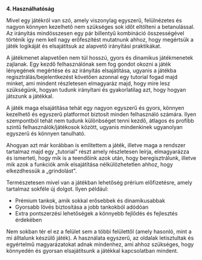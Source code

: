 **4. Használhatóság**

Mivel egy játékról van szó, amely viszonylag egyszerű, felülnézetes és nagyon könnyen kezelhető nem szükséges sok időt eltölteni a betanulással. 
Az irányítás mindösszesen egy pár billentyű kombináció összességével történik így nem kell nagy erőfeszítést mutatnunk ahhoz, hogy megértsük a játék logikáját és elsajátítsuk az alapvető irányítási praktikákat.

A játékmenet alapvetően nem túl hosszú, gyors és dinamikus játékmenetek zajlanak.
Egy kezdő felhasználónak sem fog gondot okozni a játék lényegének megértése és az irányítás elsajátítása, ugyanis a játékba regisztrálás/bejelentkezést követően azonnal egy tutorial fogad majd minket, ami mindent részletesen elmagyaráz majd, hogy mire lesz szükségünk, hogyan tudunk irányítani és gyakorlatilag azt, hogy hogyan játszunk a játékkal.

A játék maga elsajátítása tehát egy nagyon egyszerű és gyors, könnyen kezelhető és egyszerű platformot biztosít minden felhasználó számára. Ilyen szempontból tehát nem tudunk különbséget tenni kezdő, átlagos és profibb szintű felhasználók/játékosok között, ugyanis mindenkinek ugyanolyan egyszerű és könnyen tanulható.


Ahogyan azt már korábban is említettem a játék, illetve maga a rendszer tartalmaz majd egy „tutorial&quot; részt amely részletesen leírja, elmagyarázza és ismerteti, hogy mik is a teendőink azok után, hogy beregisztrálunk, illetve mik azok a funkciók amik elsajátítása nélkülözhetetlen ahhoz, hogy elkezdhessük a „grindolást&quot;.

Természetesen mivel van a játékban lehetőség prérium előfizetésre, amely tartalmaz sokféle új dolgot. Ilyen például:

- Prémium tankok, amik sokkal erősebbek és dinamikusabbak
- Gyorsabb lövés biztosítása a jobb tankokból adódóan
- Extra pontszerzési lehetőségek a könnyebb fejlődés és fejlesztés érdekében

Nem sokban tér el ez a felület sem a többi felülettől (amely hasonló, mint a mi álltalunk készülő játék). A használata egyszerű, az oldalak letisztultak és egyértelmű magyarázatokat adnak mindenhez, ami ahhoz szükséges, hogy könnyedén és gyorsan elsajátítsunk a játékkal kapcsolatban mindent.
